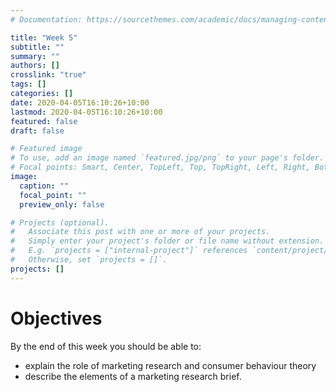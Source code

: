 ```yaml
---
# Documentation: https://sourcethemes.com/academic/docs/managing-content/

title: "Week 5"
subtitle: ""
summary: ""
authors: []
crosslink: "true"
tags: []
categories: []
date: 2020-04-05T16:10:26+10:00
lastmod: 2020-04-05T16:10:26+10:00
featured: false
draft: false

# Featured image
# To use, add an image named `featured.jpg/png` to your page's folder.
# Focal points: Smart, Center, TopLeft, Top, TopRight, Left, Right, BottomLeft, Bottom, BottomRight.
image:
  caption: ""
  focal_point: ""
  preview_only: false

# Projects (optional).
#   Associate this post with one or more of your projects.
#   Simply enter your project's folder or file name without extension.
#   E.g. `projects = ["internal-project"]` references `content/project/deep-learning/index.md`.
#   Otherwise, set `projects = []`.
projects: []
---
```


# Objectives

By the end of this week you should be able to:

- explain the role of marketing research and consumer behaviour theory
- describe the elements of a marketing research brief.